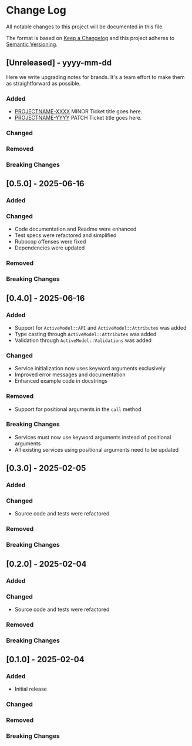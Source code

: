 # Change Log

All notable changes to this project will be documented in this file.

The format is based on [Keep a Changelog](http://keepachangelog.com/)
and this project adheres to [Semantic Versioning](http://semver.org/).

## [Unreleased] - yyyy-mm-dd

Here we write upgrading notes for brands. It's a team effort to make them as
straightforward as possible.

### Added
- [PROJECTNAME-XXXX](http://tickets.projectname.com/browse/PROJECTNAME-XXXX)
  MINOR Ticket title goes here.
- [PROJECTNAME-YYYY](http://tickets.projectname.com/browse/PROJECTNAME-YYYY)
  PATCH Ticket title goes here.

### Changed

### Removed

### Breaking Changes

## [0.5.0] - 2025-06-16

### Added

### Changed
- Code documentation and Readme were enhanced
- Test specs were refactored and simplified
- Rubocop offenses were fixed
- Dependencies were updated

### Removed

### Breaking Changes

## [0.4.0] - 2025-06-16

### Added
- Support for `ActiveModel::API` and `ActiveModel::Attributes` was added
- Type casting through `ActiveModel::Attributes` was added
- Validation through `ActiveModel::Validations` was added

### Changed
- Service initialization now uses keyword arguments exclusively
- Improved error messages and documentation
- Enhanced example code in docstrings

### Removed
- Support for positional arguments in the `call` method

### Breaking Changes
- Services must now use keyword arguments instead of positional arguments
- All existing services using positional arguments need to be updated

## [0.3.0] - 2025-02-05

### Added

### Changed
- Source code and tests were refactored

### Removed

### Breaking Changes

## [0.2.0] - 2025-02-04

### Added

### Changed
- Source code and tests were refactored

### Removed

### Breaking Changes

## [0.1.0] - 2025-02-04

### Added
- Initial release

### Changed

### Removed

### Breaking Changes
